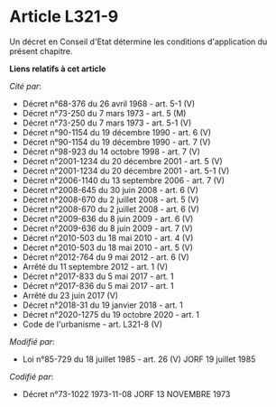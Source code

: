 # Article L321-9

Un décret en Conseil d'Etat détermine les conditions d'application du présent chapitre.

**Liens relatifs à cet article**

_Cité par_:

  - Décret n°68-376 du 26 avril 1968 - art. 5-1 (V)
  - Décret n°73-250 du 7 mars 1973 - art. 5 (M)
  - Décret n°73-250 du 7 mars 1973 - art. 5-1 (V)
  - Décret n°90-1154 du 19 décembre 1990 - art. 6 (V)
  - Décret n°90-1154 du 19 décembre 1990 - art. 7 (V)
  - Décret n°98-923 du 14 octobre 1998 - art. 7 (V)
  - Décret n°2001-1234 du 20 décembre 2001 - art. 5 (V)
  - Décret n°2001-1234 du 20 décembre 2001 - art. 5-1 (V)
  - Décret n°2006-1140 du 13 septembre 2006 - art. 7 (V)
  - Décret n°2008-645 du 30 juin 2008 - art. 6 (V)
  - Décret n°2008-670 du 2 juillet 2008 - art. 5 (V)
  - Décret n°2008-670 du 2 juillet 2008 - art. 6 (V)
  - Décret n°2009-636 du 8 juin 2009 - art. 6 (V)
  - Décret n°2009-636 du 8 juin 2009 - art. 7 (V)
  - Décret n°2010-503 du 18 mai 2010 - art. 4 (V)
  - Décret n°2010-503 du 18 mai 2010 - art. 5 (V)
  - Décret n°2012-764 du 9 mai 2012 - art. 6 (V)
  - Arrêté du 11 septembre 2012 - art. 1 (V)
  - Décret n°2017-833 du 5 mai 2017 - art. 1
  - Décret n°2017-836 du 5 mai 2017 - art. 1
  - Arrêté du 23 juin 2017 (V)
  - Décret n°2018-31 du 19 janvier 2018 - art. 1
  - Décret n°2020-1275 du 19 octobre 2020 - art. 1
  - Code de l'urbanisme - art. L321-8 (V)

_Modifié par_:

  - Loi n°85-729 du 18 juillet 1985 - art. 26 (V) JORF 19 juillet 1985

_Codifié par_:

  - Décret n°73-1022 1973-11-08 JORF 13 NOVEMBRE 1973
